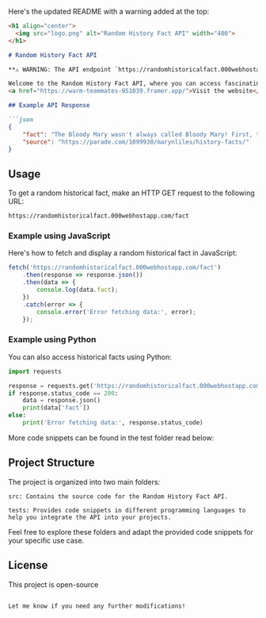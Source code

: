Here's the updated README with a warning added at the top:

```markdown
<h1 align="center">
  <img src="logo.png" alt="Random History Fact API" width="400">
</h1>

# Random History Fact API

**⚠️ WARNING: The API endpoint `https://randomhistoricalfact.000webhostapp.com/fact` is currently offline. If you wish to use this API, you will need to host it yourself.**

Welcome to the Random History Fact API, where you can access fascinating historical facts with ease.<br>
<a href="https://warm-teammates-951039.framer.app/">Visit the website</a>

## Example API Response

```json
{
    "fact": "The Bloody Mary wasn't always called Bloody Mary! First, the popular brunch drink was actually called A Bucket Of Blood. After Bucket Of Blood, it transitioned to Red Snapper and, finally, settled on Bloody Mary.",
    "source": "https://parade.com/1099930/marynliles/history-facts/"
}
```

## Usage
To get a random historical fact, make an HTTP GET request to the following URL:
```url
https://randomhistoricalfact.000webhostapp.com/fact
```

### Example using JavaScript
Here's how to fetch and display a random historical fact in JavaScript:

```javascript
fetch('https://randomhistoricalfact.000webhostapp.com/fact')
    .then(response => response.json())
    .then(data => {
        console.log(data.fact);
    })
    .catch(error => {
        console.error('Error fetching data:', error);
    });
```

### Example using Python
You can also access historical facts using Python:

```python
import requests

response = requests.get('https://randomhistoricalfact.000webhostapp.com/fact')
if response.status_code == 200:
    data = response.json()
    print(data['fact'])
else:
    print('Error fetching data:', response.status_code)
```

More code snippets can be found in the test folder read below:

## Project Structure
The project is organized into two main folders:
```
src: Contains the source code for the Random History Fact API.
```
```
tests: Provides code snippets in different programming languages to help you integrate the API into your projects.
```
Feel free to explore these folders and adapt the provided code snippets for your specific use case.

## License
This project is open-source
```

Let me know if you need any further modifications!

